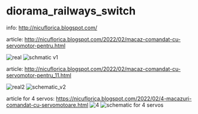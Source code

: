 # diorama_railways_switch
info: http://nicuflorica.blogspot.com/

article: http://nicuflorica.blogspot.com/2022/02/macaz-comandat-cu-servomotor-pentru.html

![real](https://blogger.googleusercontent.com/img/a/AVvXsEh3W0tIzuMRBBjxjvyPgs152_BgFxWKFs1dHvykQY8d_TTVucjpvvSjw_kaqDES0sKZSEMFyAsxKs-dYWlKs1CGB9yKnHHwe6DhtOa_nSraIJre5JJffiOeBbC3vdBpra0KwtanBiM6E52wpHaazm3mpEnsj5_Stawr05-6pr4SmfCONJflfk2Iwz3jqQ=w200-h150)
![schmatic v1](https://blogger.googleusercontent.com/img/a/AVvXsEgPbAeqdyg_Hco_fGOTtIOTI4rpxrB_rYPj1jy9fSDNz1wZ4lP2kd0LnRT4WYQ6Wr6Js7RfHFQdk_SdLK_wzsXJCIAYXHrjcwoAKt0tKYP6kgP1Vtw9mwDImx4CvKZ0_bHh9ZxAQiG4P1JRBbIA8Fx4aFtzU2VW7ZSBcdYvHHd7bZmNMesElBoZSqukQw=w320-h194)

article: http://nicuflorica.blogspot.com/2022/02/macaz-comandat-cu-servomotor-pentru_11.html

![real2](https://blogger.googleusercontent.com/img/a/AVvXsEgtkKBmJTEwBgiuK5R0BWtx-wvEYuVa2GGAxdRH3kl2BsDZsIKvM5PWIvXBLHrxIwtf1O5aV24ycuWCerQTiZWbsCj917-4Hl0UFkxVI0eOdWckuHk_uylx-DdVM7fqpPNSXMc3CkA7I_6O5RpNYMQgPTCzE7Dsp_d0hDwtyEAzvvfmP5m58xv_EZl-Cw=w200-h150)
![schematic_v2](https://blogger.googleusercontent.com/img/a/AVvXsEiSg4nn7Pf5Xb6VQviIXzjZbAILbCiLQtEtof0bfNlhP0mWlWZXa_iWCswgFzgVGrMeeAT6F7FFwYw3obGMAK3vVFGm6NXfdR5YqBX-wdeQ3iIt4jCGmZxCtNL3VxW4vF3aQEj2HnEFfIhVmaDqTOHN2F_fgShqLdeldwDDZyBXrcU_TKRGCFwCR7Xcfw=w320-h206)

article for 4 servos: https://nicuflorica.blogspot.com/2022/02/4-macazuri-comandat-cu-servomotoare.html
![4](https://blogger.googleusercontent.com/img/a/AVvXsEgz27Cx4k6LrfB2fFa8N_7jY51p5jUwGvHylL9SGofzeHKZL7JU5nuszRVh50Jz4BEwdPl3A19uCzK3KGjTjTtsZYfPPEI8-gSDZbA-Ok7mfF5_Yh9aAIIVxOj7c5JA5HEDNHfaAKnTcDm7vrnhxSEVbXOhIICDaExIJBnail0EwqmGG-A_8CiB1DDhRg=s320)
![schematic for 4 servos](https://blogger.googleusercontent.com/img/a/AVvXsEixofitQfildd8VuVlUVtw0oRWsNw3Ko2NeAYy0ZRhIzUgp0jvWLZEvIKTearcumiCVP3So2KQcGzFutwls2x1KThZYkzrBS08GlBcZhc9uzhG11Z2a7L4aVdrN5IfQJ2f6UHcBpM7Otb7Zhv21nSpxyj0yBklQmksKO3FgZjBOSgAWmpRN6pC1D1Xyzg=w400-h153)
